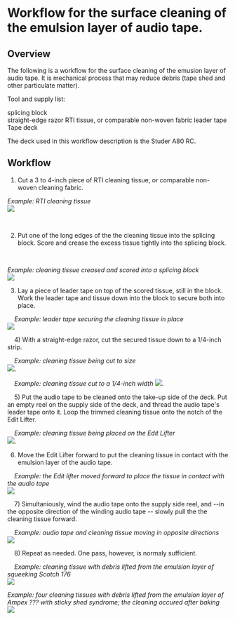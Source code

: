 
# Workflow for the surface cleaning of the emulsion layer of audio tape.

## Overview

The following is a workflow for the surface cleaning of the emusion layer of audio tape. It is mechanical process that may reduce debris (tape shed and other particulate matter). 

Tool and supply list:

splicing block  
straight-edge razor
RTI tissue, or comparable non-woven fabric
leader tape
Tape deck

The deck used in this workflow description is the Studer A80 RC.    

  
## Workflow
   
1)  Cut a 3 to 4-inch piece of RTI cleaning tissue, or comparable non-woven cleaning fabric.  

*Example: RTI cleaning tissue*  
![](emulsion_1.jpg)

      

2)  Put one of the long edges of the the cleaning tissue into the splicing block.  Score and crease the excess tissue tightly into the splicing block.  

   
    

*Example: cleaning tissue creased and scored into a splicing block*  
![](emulsion_2.jpg)  
  
3)  Lay a piece of leader tape on top of the scored tissue, still in the block.   Work the leader tape and tissue down into the block to secure both into place.  
 
      
*Example: leader tape securing the cleaning tissue in place*  
![](emulsion_3.jpg) 

      
4)  With a straight-edge razor, cut the secured tissue down to a 1/4-inch strip.
  
      
*Example: cleaning tissue being cut to size*  
![](emulsion_4.jpg).  

      
*Example: cleaning tissue cut to a 1/4-inch width* 
![](emulsion_4.5.jpg).  

      
5)  Put the audio tape to be cleaned onto the take-up side of the deck.  Put an empty reel on the supply side of the deck, and thread the audio tape's leader tape onto it.  Loop the trimmed cleaning tissue onto the notch of the Edit Lifter.  

      
*Example: cleaning tissue being placed on the Edit Lifter*  
![](emulsion_5.jpg).  


6)  Move the Edit Lifter forward to put the cleaning tissue in contact with the emulsion layer of the audio tape.  
  
      
*Example: the Edit lifter moved forward to place the tissue in contact with the audio tape*  
![](emulsion_6a.jpg)

      
7)  Simultaniously, wind the audio tape onto the supply side reel, and --in the opposite direction of the winding audio tape -- slowly pull the the cleaning tissue forward.

      
*Example: audio tape and cleaning tissue moving in opposite directions*  
![](emulsion_7.jpg)  

      
8)  Repeat as needed.  One pass, however, is normaly sufficient.  

      
*Example: cleaning tissue with debris lifted from the emulsion layer of squeeking Scotch 176*  
![](emulsion_8a.jpg)

*Example: four cleaning tissues with debris lifted from the emulsion layer of Ampex ??? with sticky shed syndrome; the cleaning occured after baking*  
![](emulsion_8a.jpg)  


